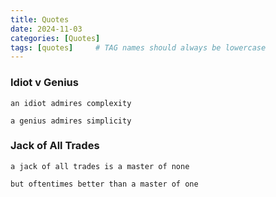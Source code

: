 ```yaml
---
title: Quotes
date: 2024-11-03
categories: [Quotes]
tags: [quotes]     # TAG names should always be lowercase
---
```


### Idiot v Genius

```quote
an idiot admires complexity

a genius admires simplicity
```

### Jack of All Trades

```text
a jack of all trades is a master of none

but oftentimes better than a master of one
```